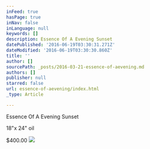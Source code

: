 ```yaml
---
inFeed: true
hasPage: true
inNav: false
inLanguage: null
keywords: []
description: Essence Of A Evening Sunset
datePublished: '2016-06-19T03:30:31.271Z'
dateModified: '2016-06-19T03:30:30.860Z'
title: ''
author: []
sourcePath: _posts/2016-03-21-essence-of-aevening.md
authors: []
publisher: null
starred: false
url: essence-of-aevening/index.html
_type: Article

---
```

Essence Of A Evening Sunset

18"x 24" oil

$400.00
![](https://the-grid-user-content.s3-us-west-2.amazonaws.com/cd457d86-b3ae-40f0-8b85-aac368922b60.jpg)
